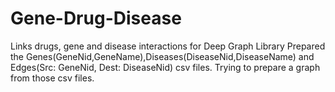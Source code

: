 # Gene-Drug-Disease
Links drugs, gene and disease interactions for Deep Graph Library
Prepared the Genes(GeneNid,GeneName),Diseases(DiseaseNid,DiseaseName) and Edges(Src: GeneNid, Dest: DiseaseNid) csv files.
Trying to prepare a graph from those csv files.
